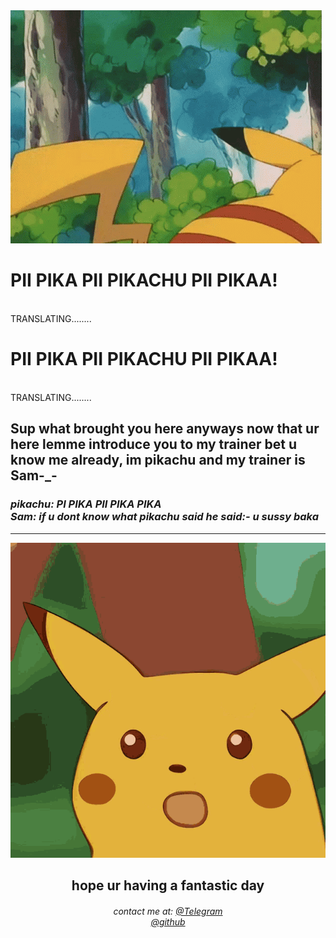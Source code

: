  <img src="/sup.gif" alt="hi">
<h1>PII PIKA PII PIKACHU PII PIKAA!</h1>
 <br>
 TRANSLATING........
 <h1>PII PIKA PII PIKACHU PII PIKAA!</h1>
 <br>
 TRANSLATING........
 <h2>Sup what brought you here anyways now that ur here lemme introduce you to my trainer bet u know me already, im pikachu and my trainer is Sam-_-</h2>

<p>
<p align="center">
<h3><i>pikachu: PI PIKA PII PIKA PIKA <br>
 Sam: if u dont know what pikachu said he said:- <b>u sussy baka</b>
 </i></h3>
</p>
<hr>

<div align="center">
    <a href="https://www.youtube.com/watch?v=dQw4w9WgXcQ" target="_blank">
        <img src="pikachu.gif"
            alt="surprised"> </a> <br>
 <p> 
    <h2>hope ur having a fantastic day</h2>
<h6>contact me at: 
 <a href="https://t.me/pichuiscute" target="_blank">@Telegram</a> <br> 
  <a href="https://github.com/pichuiscute
" target="_blank">@github</a> <br> 
    </p>

